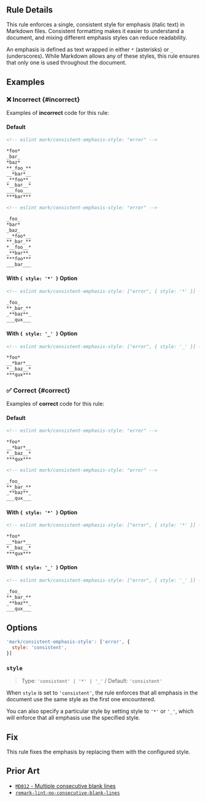 <!-- markdownlint-disable-next-line no-inline-html first-line-h1 -->
<header v-html="$frontmatter.rule"></header>

## Rule Details

This rule enforces a single, consistent style for emphasis (italic text) in Markdown files. Consistent formatting makes it easier to understand a document, and mixing different emphasis styles can reduce readability.

An emphasis is defined as text wrapped in either `*` (asterisks) or `_` (underscores). While Markdown allows any of these styles, this rule ensures that only one is used throughout the document.

## Examples

### :x: Incorrect {#incorrect}

Examples of **incorrect** code for this rule:

#### Default

```md eslint-check
<!-- eslint mark/consistent-emphasis-style: "error" -->

*foo*
_bar_
*baz*
**_foo_**
__*bar*__
_**foo**_
*__bar__*
___foo___
***bar***
```

```md eslint-check
<!-- eslint mark/consistent-emphasis-style: "error" -->

_foo_
*bar*
_baz_
__*foo*__
**_bar_**
*__foo__*
_**bar**_
***foo***
___bar___
```

#### With `{ style: '*' }` Option

```md eslint-check
<!-- eslint mark/consistent-emphasis-style: ["error", { style: '*' }] -->

_foo_
**_bar_**
_**baz**_
___qux___
```

#### With `{ style: '_' }` Option

```md eslint-check
<!-- eslint mark/consistent-emphasis-style: ["error", { style: '_' }] -->

*foo*
__*bar*__
*__baz__*
***qux***
```

### :white_check_mark: Correct {#correct}

Examples of **correct** code for this rule:

#### Default

```md eslint-check
<!-- eslint mark/consistent-emphasis-style: "error" -->

*foo*
__*bar*__
*__baz__*
***qux***
```

```md eslint-check
<!-- eslint mark/consistent-emphasis-style: "error" -->

_foo_
**_bar_**
_**baz**_
___qux___
```

#### With `{ style: '*' }` Option

```md eslint-check
<!-- eslint mark/consistent-emphasis-style: ["error", { style: '*' }] -->

*foo*
__*bar*__
*__baz__*
***qux***
```

#### With `{ style: '_' }` Option

```md eslint-check
<!-- eslint mark/consistent-emphasis-style: ["error", { style: '_' }] -->

_foo_
**_bar_**
_**baz**_
___qux___
```

## Options

```js
'mark/consistent-emphasis-style': ['error', {
  style: 'consistent',
}]
```

### `style`

> Type: `'consistent' | '*' | '_'` / Default: `'consistent'`

When `style` is set to `'consistent'`, the rule enforces that all emphasis in the document use the same style as the first one encountered.

You can also specify a particular style by setting style to `'*'` or `'_'`, which will enforce that all emphasis use the specified style.

## Fix

This rule fixes the emphasis by replacing them with the configured style.

## Prior Art

- [`MD012` - Multiple consecutive blank lines](https://github.com/DavidAnson/markdownlint/blob/main/doc/md012.md#md012---multiple-consecutive-blank-lines)
- [`remark-lint-no-consecutive-blank-lines`](https://github.com/remarkjs/remark-lint/tree/main/packages/remark-lint-no-consecutive-blank-lines#remark-lint-no-consecutive-blank-lines)
